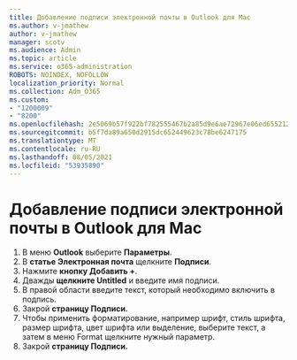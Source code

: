```yaml
---
title: Добавление подписи электронной почты в Outlook для Mac
ms.author: v-jmathew
author: v-jmathew
manager: scotv
ms.audience: Admin
ms.topic: article
ms.service: o365-administration
ROBOTS: NOINDEX, NOFOLLOW
localization_priority: Normal
ms.collection: Adm_O365
ms.custom:
- "1200009"
- "8200"
ms.openlocfilehash: 2e5069b57f922bf782555467b2a85d9e6ae72967e06ed655212e8574ed4c091b
ms.sourcegitcommit: b5f7da89a650d2915dc652449623c78be6247175
ms.translationtype: MT
ms.contentlocale: ru-RU
ms.lasthandoff: 08/05/2021
ms.locfileid: "53935890"
---
```

# <a name="add-email-signature-in-outlook-for-mac"></a>Добавление подписи электронной почты в Outlook для Mac

1. В меню **Outlook** выберите **Параметры**.
2. В **статье Электронная почта** щелкните **Подписи**.
3. Нажмите **кнопку Добавить +**.
4. Дважды **щелкните Untitled** и введите имя подписи.
5. В правой области введите текст, который необходимо включить в подпись.
6. Закрой **страницу Подписи.**
7. Чтобы применить форматирование, например шрифт, стиль шрифта, размер шрифта, цвет шрифта или выделение, выберите текст, а затем в меню Format щелкните нужный параметр.
8. Закрой **страницу Подписи.**
